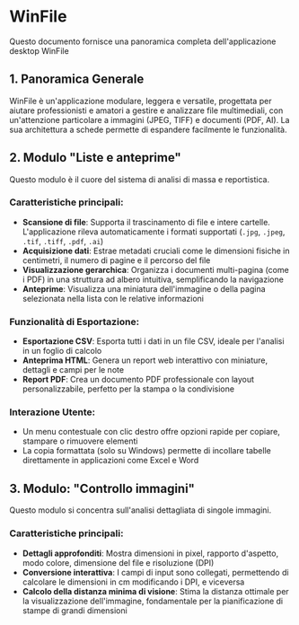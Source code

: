 # WinFile

Questo documento fornisce una panoramica completa dell'applicazione desktop WinFile

## 1. Panoramica Generale

WinFile è un'applicazione modulare, leggera e versatile, progettata per aiutare professionisti e amatori a gestire e analizzare file multimediali, con un'attenzione particolare a immagini (JPEG, TIFF) e documenti (PDF, AI). La sua architettura a schede permette di espandere facilmente le funzionalità.

## 2. Modulo "Liste e anteprime"

Questo modulo è il cuore del sistema di analisi di massa e reportistica.

### Caratteristiche principali:

- **Scansione di file**: Supporta il trascinamento di file e intere cartelle. L'applicazione rileva automaticamente i formati supportati (`.jpg`, `.jpeg`, `.tif`, `.tiff`, `.pdf`, `.ai`)
- **Acquisizione dati**: Estrae metadati cruciali come le dimensioni fisiche in centimetri, il numero di pagine e il percorso del file
- **Visualizzazione gerarchica**: Organizza i documenti multi-pagina (come i PDF) in una struttura ad albero intuitiva, semplificando la navigazione
- **Anteprime**: Visualizza una miniatura dell'immagine o della pagina selezionata nella lista con le relative informazioni

### Funzionalità di Esportazione:

- **Esportazione CSV**: Esporta tutti i dati in un file CSV, ideale per l'analisi in un foglio di calcolo
- **Anteprima HTML**: Genera un report web interattivo con miniature, dettagli e campi per le note
- **Report PDF**: Crea un documento PDF professionale con layout personalizzabile, perfetto per la stampa o la condivisione

### Interazione Utente:

- Un menu contestuale con clic destro offre opzioni rapide per copiare, stampare o rimuovere elementi
- La copia formattata (solo su Windows) permette di incollare tabelle direttamente in applicazioni come Excel e Word

## 3. Modulo: "Controllo immagini"

Questo modulo si concentra sull'analisi dettagliata di singole immagini.

### Caratteristiche principali:

- **Dettagli approfonditi**: Mostra dimensioni in pixel, rapporto d'aspetto, modo colore, dimensione del file e risoluzione (DPI)
- **Conversione interattiva**: I campi di input sono collegati, permettendo di calcolare le dimensioni in cm modificando i DPI, e viceversa
- **Calcolo della distanza minima di visione**: Stima la distanza ottimale per la visualizzazione dell'immagine, fondamentale per la pianificazione di stampe di grandi dimensioni
